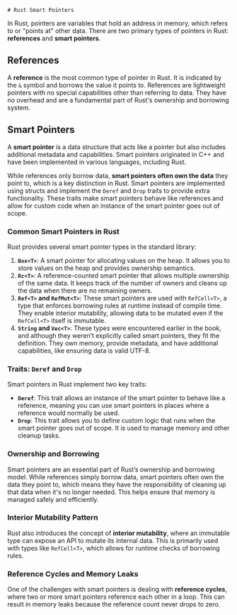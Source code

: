
    # Rust Smart Pointers

In Rust, pointers are variables that hold an address in memory, which refers to or "points at" other data. There are two primary types of pointers in Rust: **references** and **smart pointers**.

## References

A **reference** is the most common type of pointer in Rust. It is indicated by the `&` symbol and borrows the value it points to. References are lightweight pointers with no special capabilities other than referring to data. They have no overhead and are a fundamental part of Rust's ownership and borrowing system.

## Smart Pointers

A **smart pointer** is a data structure that acts like a pointer but also includes additional metadata and capabilities. Smart pointers originated in C++ and have been implemented in various languages, including Rust.

While references only borrow data, **smart pointers often own the data** they point to, which is a key distinction in Rust. Smart pointers are implemented using structs and implement the `Deref` and `Drop` traits to provide extra functionality. These traits make smart pointers behave like references and allow for custom code when an instance of the smart pointer goes out of scope.

### Common Smart Pointers in Rust

Rust provides several smart pointer types in the standard library:

1. **`Box<T>`**: A smart pointer for allocating values on the heap. It allows you to store values on the heap and provides ownership semantics.
2. **`Rc<T>`**: A reference-counted smart pointer that allows multiple ownership of the same data. It keeps track of the number of owners and cleans up the data when there are no remaining owners.
3. **`Ref<T>` and `RefMut<T>`**: These smart pointers are used with `RefCell<T>`, a type that enforces borrowing rules at runtime instead of compile time. They enable interior mutability, allowing data to be mutated even if the `RefCell<T>` itself is immutable.
4. **`String` and `Vec<T>`**: These types were encountered earlier in the book, and although they weren’t explicitly called smart pointers, they fit the definition. They own memory, provide metadata, and have additional capabilities, like ensuring data is valid UTF-8.

### Traits: `Deref` and `Drop`

Smart pointers in Rust implement two key traits:

- **`Deref`**: This trait allows an instance of the smart pointer to behave like a reference, meaning you can use smart pointers in places where a reference would normally be used.
- **`Drop`**: This trait allows you to define custom logic that runs when the smart pointer goes out of scope. It is used to manage memory and other cleanup tasks.

### Ownership and Borrowing

Smart pointers are an essential part of Rust’s ownership and borrowing model. While references simply borrow data, smart pointers often own the data they point to, which means they have the responsibility of cleaning up that data when it's no longer needed. This helps ensure that memory is managed safely and efficiently.

### Interior Mutability Pattern

Rust also introduces the concept of **interior mutability**, where an immutable type can expose an API to mutate its internal data. This is primarily used with types like `RefCell<T>`, which allows for runtime checks of borrowing rules.

### Reference Cycles and Memory Leaks

One of the challenges with smart pointers is dealing with **reference cycles**, where two or more smart pointers reference each other in a loop. This can result in memory leaks because the reference count never drops to zero.
